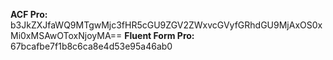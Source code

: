 **ACF Pro:** b3JkZXJfaWQ9MTgwMjc3fHR5cGU9ZGV2ZWxvcGVyfGRhdGU9MjAxOS0xMi0xMSAwOToxNjoyMA==
**Fluent Form Pro:** 67bcafbe7f1b8c6ca8e4d53e95a46ab0